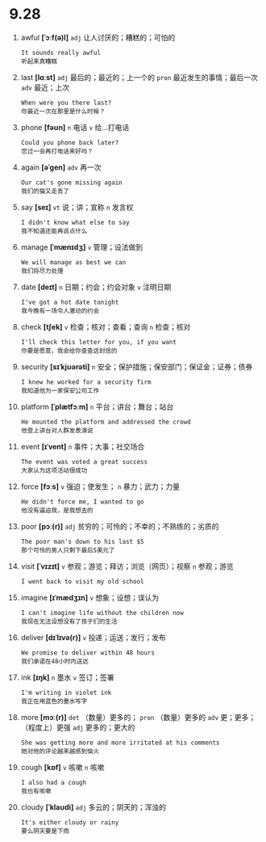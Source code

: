 # 9.28

1. awful **[ˈɔːf(ə)l]** `adj` 让人讨厌的；糟糕的；可怕的

   ```
   It sounds really awful
   听起来真糟糕
   ```

2. last **[lɑːst]** `adj` 最后的；最近的；上一个的 `pron` 最近发生的事情；最后一次 `adv` 最近；上次

   ```
   When were you there last?
   你最近一次在那里是什么时候？
   ```

3. phone **[fəʊn]** `n` 电话 `v` 给...打电话

   ```
   Could you phone back later?
   您过一会再打电话来好吗？
   ```

4. again **[əˈɡen]** `adv` 再一次

   ```
   Our cat's gone missing again
   我们的猫又走丢了
   ```

5. say **[seɪ]** `vt` 说；讲；宣称 `n` 发言权

   ```
   I didn't know what else to say
   我不知道还能再说点什么
   ```

6. manage **[ˈmænɪdʒ]** `v` 管理；设法做到

   ```
   We will manage as best we can
   我们将尽力处理
   ```

7. date **[deɪt]** `n` 日期；约会；约会对象 `v` 注明日期

   ```
   I've got a hot date tonight
   我今晚有一场令人激动的约会
   ```

8. check **[tʃek]** `v` 检查；核对；查看；查询 `n` 检查；核对

   ```
   I'll check this letter for you, if you want
   你要是愿意，我会给你查查这封信的
   ```

9. security **[sɪˈkjʊərəti]** `n` 安全；保护措施；保安部门；保证金；证券；债券

   ```
   I knew he worked for a security firm
   我知道他为一家保安公司工作
   ```

10. platform **[ˈplætfɔːm]** `n` 平台；讲台；舞台；站台

    ```
    He mounted the platform and addressed the crowd
    他登上讲台对人群发表演说
    ```

11. event **[ɪˈvent]** `n` 事件；大事；社交场合

    ```
    The event was voted a great success
    大家认为这项活动很成功
    ```

12. force **[fɔːs]** `v` 强迫；使发生； `n` 暴力；武力；力量

    ```
    He didn't force me, I wanted to go
    他没有逼迫我，是我想去的
    ```

13. poor **[pɔː(r)]** `adj` 贫穷的；可怜的；不幸的；不熟练的；劣质的

    ```
    The poor man's down to his last $5
    那个可怜的男人只剩下最后5美元了
    ```

14. visit **[ˈvɪzɪt]** `v` 参观；游览；拜访；浏览（网页）；视察 `n` 参观；游览

    ```
    I went back to visit my old school
    ```

15. imagine **[ɪˈmædʒɪn]** `v` 想象；设想；误认为

    ```
    I can't imagine life without the children now
    我现在无法设想没有了孩子们的生活
    ```

16. deliver **[dɪˈlɪvə(r)]** `v` 投递；运送；发行；发布

    ```
    We promise to deliver within 48 hours
    我们承诺在48小时内送达
    ```

17. ink **[ɪŋk]** `n` 墨水 `v` 签订；签署

    ```
    I'm writing in violet ink
    我正在用蓝色的墨水写字
    ```

18. more **[mɔː(r)]** `det` （数量）更多的； `pron` （数量）更多的 `adv` 更；更多；（程度上）更强 `adj` 更多的；更大的

    ```
    She was getting more and more irritated at his comments
    她对他的评论越来越感到恼火
    ```

19. cough **[kɒf]** `v` 咳嗽 `n` 咳嗽

    ```
    I also had a cough
    我也有咳嗽
    ```

20. cloudy **[ˈklaʊdi]** `adj` 多云的；阴天的；浑浊的

    ```
    It's either cloudy or rainy
    要么阴天要是下雨
    ```
